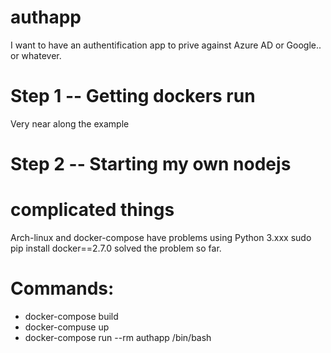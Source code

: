 # authapp
I want to have an authentification app to prive against Azure AD or Google.. or whatever. 

# Step 1 -- Getting dockers run
Very near along the example

# Step 2 -- Starting my own nodejs

# complicated things
Arch-linux and docker-compose have problems using Python 3.xxx 
  sudo pip install docker==2.7.0
solved the problem so far.


# Commands:
* docker-compose build
* docker-compuse up
* docker-compose run --rm authapp /bin/bash


